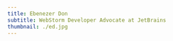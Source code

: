 ```yaml
---
title: Ebenezer Don
subtitle: WebStorm Developer Advocate at JetBrains
thumbnail: ./ed.jpg
---
```


